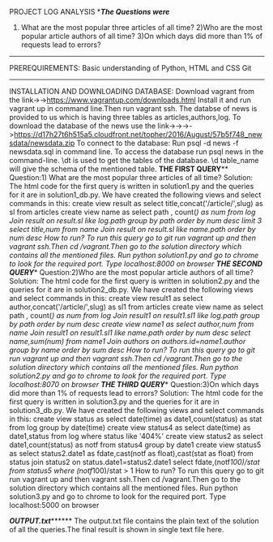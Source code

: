 PROJECT LOG ANALYSIS
****************************************The Questions were***************************************
1) What are the most popular three articles of all time?
2)Who are the most popular article authors of all time?
3)On which days did more than 1% of requests lead to errors?
*************************************************************************************************
PREREQUIREMENTS:
Basic understanding of Python,
HTML and CSS
Git
*************************************************************************************************
INSTALLATION AND DOWNLOADING DATABASE:
Download vagrant from the link->->https://www.vagrantup.com/downloads.html
Install it and run vagrant up in command line.Then run vagrant ssh.
The databse of news is provided to us which is having three tables as articles,authors,log.
To download the database of the news use the link->->->->https://d17h27t6h515a5.cloudfront.net/topher/2016/August/57b5f748_newsdata/newsdata.zip
To connect to  the database:
Run psql -d news -f newsdata.sql in command line. 
To access the database run psql news in the command-line.
\dt is used to get the tables of the database.
\d table_name will give the schema of the mentioned table.
****************************************THE FIRST QUERY******************************************
Question:1) What are the most popular three articles of all time?
Solution:
The html code for the first query is written in solution1.py and the queries for it are in solution1_db.py.
We have created the following views and select commands in this:
create view result as select title,concat('/article/',slug) as sl from articles
create view name as select path , count(*) as num from log Join result on result.sl like log.path group by path order by num desc limit 3
select title,num from name Join result on result.sl like name.path order by num desc
How to run?
To run this query go to git run vagrant up and then vagrant ssh.Then cd /vagrant.Then go to the solution directory which contains all the mentioned files.
Run python solution1.py and go to chrome to look for the required port.
Type localhost:8000 on browser
****************************************THE SECOND QUERY******************************************
Question:2)Who are the most popular article authors of all time?
Solution:
The html code for the first query is written in solution2.py and the queries for it are in solution2_db.py.
We have created the following views and select commands in this:
create view result1 as select author,concat('/article/',slug) as sl1 from articles
create view name as select path , count(*) as num from log Join result1 on result1.sl1 like log.path group by path order by num desc
create view name1 as select author,num from name Join result1 on result1.sl1 like name.path order by num desc
select name,sum(num) from name1 Join authors on authors.id=name1.author group by name order by sum desc
How to run?
To run this query go to git run vagrant up and then vagrant ssh.Then cd /vagrant.Then go to the solution directory which contains all the mentioned files.
Run python solution2.py and go to chrome to look for the required port.
Type localhost:8070 on browser
  ****************************************THE THIRD QUERY******************************************
Question:3)On which days did more than 1% of requests lead to errors?
Solution:
The html code for the first query is written in solution3.py and the queries for it are in solution3_db.py.
We have created the following views and select commands in this:
create view status as select date(time) as date1,count(status) as stat from log group by date(time)
create view status4 as select date(time) as date1,status from log where status like '404%'
create view status2 as select date1,count(status) as notf from status4 group by date1
create view status5 as select status2.date1 as fdate,cast(notf as float),cast(stat as float) from status join status2 on status.date1=status2.date1
select fdate,(notf*100)/stat from status5 where (notf*100)/stat > 1
How to run?
To run this query go to git run vagrant up and then vagrant ssh.Then cd /vagrant.Then go to the solution directory which contains all the mentioned files.
Run python solution3.py and go to chrome to look for the required port.
Type localhost:5000 on browser

***************************************OUTPUT.txt*********************************************
The output.txt file contains the plain text of the solution of all the queries.The final result is shown in single text file here.